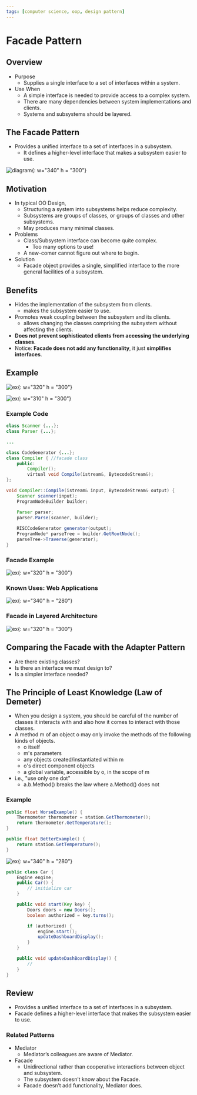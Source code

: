 ```yaml
---
tags: [computer science, oop, design pattern]
---
```


# Facade Pattern
## Overview
* Purpose
    * Supplies a single interface to a set of interfaces within a system.
* Use When
    * A simple interface is needed to provide access to a complex system.
    * There are many dependencies between system implementations and clients.
    * Systems and subsystems should be layered.

## The Facade Pattern
*  Provides a unified interface to a set of interfaces in a subsystem. 
    * It defines a higher-level interface that makes a subsystem easier to use.

![diagram](./img/1.png){: w="340" h = "300"}


## Motivation
* In typical OO Design,
    * Structuring a system into subsystems helps reduce complexity.
    * Subsystems are groups of classes, or groups of classes and other subsystems.
    * May produces many minimal classes.
* Problems
    * Class/Subsystem interface can become quite complex.
        * Too many options to use!
    * A new-comer cannot figure out where to begin.
* Solution
    * Facade object provides a single, simplified interface to the more general facilities of a subsystem.

## Benefits
* Hides the implementation of the subsystem from clients.
    * makes the subsystem easier to use.
* Promotes weak coupling between the subsystem and its clients.
    * allows changing the classes comprising the subsystem without affecting the clients.
* **Does not prevent sophisticated clients from accessing the underlying classes**.
* Notice: **Facade does not add any functionality**, it just **simplifies interfaces**.


## Example
![ex](./img/2.png){: w="320" h = "300"}

![ex](./img/3.png){: w="310" h = "300"}

### Example Code
```java
class Scanner {...};
class Parser {...};

...

class CodeGenerator {...};
class Compiler { //facade class
    public:
        Compiler();
        virtual void Compile(istream&, BytecodeStream&); 
};

void Compiler::Compile(istream& input, BytecodeStream& output) {
    Scanner scanner(input);
    ProgramNodeBuilder builder;

    Parser parser;
    parser.Parse(scanner, builder);
    
    RISCCodeGenerator generator(output);
    ProgramNode* parseTree = builder.GetRootNode();
    parseTree->Traverse(generator);
}
```

### Facade Example
![ex](./img/4.png){: w="320" h = "300"}

### Known Uses: Web Applications
![ex](./img/5.png){: w="340" h = "280"}

### Facade in Layered Architecture
![ex](./img/6.png){: w="320" h = "300"}

## Comparing the Facade with the Adapter Pattern
* Are there existing classes?
* Is there an interface we must design to?
* Is a simpler interface needed?

## The Principle of Least Knowledge (Law of Demeter)
* When you design a system, you should be careful of the number of classes it interacts with and also how it comes to interact with those classes.
* A method m of an object o may only invoke the methods of the following kinds of objects.
    * o itself
    * m's parameters
    * any objects created/instantiated within m
    * o's direct component objects
    * a global variable, accessible by o, in the scope of m
* i.e., "use only one dot"
    * a.b.Method() breaks the law where a.Method() does not

### Example
```java
public float WorseExample() {
    Thermometer thermometer = station.GetThermometer();
    return thermometer.GetTemperature();
}

public float BetterExample() {
    return station.GetTemperature();
}
```

![ex](./img/7.png){: w="340" h = "280"}

```java
public class Car {
    Engine engine;
    public Car() { 
        // initialize car
    }

    public void start(Key key) {
        Doors doors = new Doors();
        boolean authorized = key.turns();

        if (authorized) {
            engine.start();
            updateDashboardDisplay();
        }
    }

    public void updateDashBoardDisplay() {
        //
    }
}
```

## Review
* Provides a unified interface to a set of interfaces in a subsystem. 
* Facade defines a higher-level interface that makes the subsystem easier to use.

### Related Patterns
* Mediator
    * Mediator’s colleagues are aware of Mediator.
* Facade
    * Unidirectional rather than cooperative interactions between object and subsystem.
    * The subsystem doesn’t know about the Facade.
    * Facade doesn’t add functionality, Mediator does.
